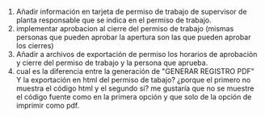 1. Añadir información en tarjeta de permiso de trabajo de supervisor de planta responsable que se indica en el permiso de trabajo.
2. implementar aprobacion al cierre del permiso de trabajo (mismas personas que pueden aprobar la apertura son las que pueden aprobar los cierres)
3. Añadir a archivos de exportación de permiso los horarios de aprobación y cierre del permiso de trabajo y la persona que aprueba.
4. cual es la diferencia entre la generación de "GENERAR REGISTRO PDF" Y la exportación en html del permiso de tabajo? ¿porque el primero no muestra el código html y el segundo si? me gustaría que no se muestre el código fuente como en la primera opción y que solo de la opción de imprimir como pdf. 
